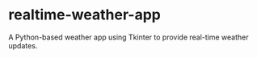 # realtime-weather-app
A Python-based weather app using Tkinter to provide real-time weather updates.
